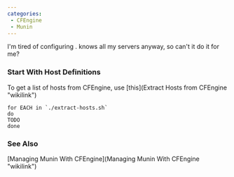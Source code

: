 ```yaml
---
categories:
 - CFEngine
 - Munin
---
```

I'm tired of configuring <Munin>. <CFEngine> knows all my servers
anyway, so can't it do it for me?

### Start With Host Definitions

To get a list of hosts from CFEngine, use
[this](Extract Hosts from CFEngine "wikilink")

    for EACH in `./extract-hosts.sh`
    do
    TODO
    done

### See Also

[Managing Munin With CFEngine](Managing Munin With CFEngine "wikilink")

